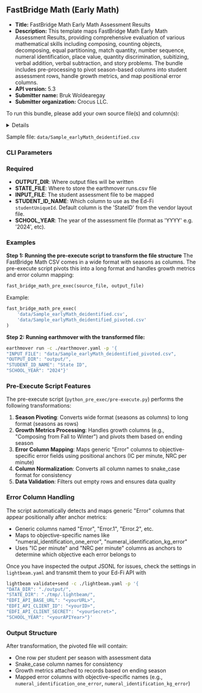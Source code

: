 ## FastBridge Math (Early Math)

* **Title:** FastBridge Math Early Math Assessment Results
* **Description:** This template maps FastBridge Math Early Math Assessment Results, providing comprehensive evaluation of various mathematical skills including composing, counting objects, decomposing, equal partitioning, match quantity, number sequence, numeral identification, place value, quantity discrimination, subitizing, verbal addition, verbal subtraction, and story problems. The bundle includes pre-processing to pivot season-based columns into student assessment rows, handle growth metrics, and map positional error columns.
* **API version:** 5.3
* **Submitter name:** Bruk Woldearegay
* **Submitter organization:** Crocus LLC.

To run this bundle, please add your own source file(s) and column(s):
<details>
This template works with vendor layout file structure. The pre-execute script transforms the wide CSV format (seasons as columns) into a long format (seasons as rows) suitable for Ed-Fi ingestion. See the sample anonymized file.
</details>

Sample file: `data/Sample_earlyMath_deidentified.csv`

### CLI Parameters

### Required
- **OUTPUT_DIR**: Where output files will be written
- **STATE_FILE**: Where to store the earthmover runs.csv file
- **INPUT_FILE**: The student assessment file to be mapped
- **STUDENT_ID_NAME**: Which column to use as the Ed-Fi `studentUniqueId`. Default column is the 'StateID' from the vendor layout file.
- **SCHOOL_YEAR**: The year of the assessment file (format as 'YYYY' e.g. '2024', etc).

### Examples

**Step 1: Running the pre-execute script to transform the file structure**
The FastBridge Math CSV comes in a wide format with seasons as columns. The pre-execute script pivots this into a long format and handles growth metrics and error column mapping:

```python
fast_bridge_math_pre_exec(source_file, output_file)
```

Example:
```python
fast_bridge_math_pre_exec(
    'data/Sample_earlyMath_deidentified.csv',
    'data/Sample_earlyMath_deidentified_pivoted.csv'
)
```

**Step 2: Running earthmover with the transformed file:**
```bash
earthmover run -c ./earthmover.yaml -p '{
"INPUT_FILE": "data/Sample_earlyMath_deidentified_pivoted.csv",
"OUTPUT_DIR": "output/",
"STUDENT_ID_NAME": "State ID",
"SCHOOL_YEAR": "2024"}'
```

### Pre-Execute Script Features

The pre-execute script (`python_pre_exec/pre-execute.py`) performs the following transformations:

1. **Season Pivoting**: Converts wide format (seasons as columns) to long format (seasons as rows)
2. **Growth Metrics Processing**: Handles growth columns (e.g., "Composing from Fall to Winter") and pivots them based on ending season
3. **Error Column Mapping**: Maps generic "Error" columns to objective-specific error fields using positional anchors (IC per minute, NRC per minute)
4. **Column Normalization**: Converts all column names to snake_case format for consistency
5. **Data Validation**: Filters out empty rows and ensures data quality

### Error Column Handling

The script automatically detects and maps generic "Error" columns that appear positionally after anchor metrics:
- Generic columns named "Error", "Error.1", "Error.2", etc.
- Maps to objective-specific names like "numeral_identification_one_error", "numeral_identification_kg_error"
- Uses "IC per minute" and "NRC per minute" columns as anchors to determine which objective each error belongs to

Once you have inspected the output JSONL for issues, check the settings in `lightbeam.yaml` and transmit them to your Ed-Fi API with
```bash
lightbeam validate+send -c ./lightbeam.yaml -p '{
"DATA_DIR": "./output/",
"STATE_DIR": "./tmp/.lightbeam/",
"EDFI_API_BASE_URL": "<yourURL>",
"EDFI_API_CLIENT_ID": "<yourID>",
"EDFI_API_CLIENT_SECRET": "<yourSecret>",
"SCHOOL_YEAR": "<yourAPIYear>"}'
```


### Output Structure

After transformation, the pivoted file will contain:
- One row per student per season with assessment data
- Snake_case column names for consistency
- Growth metrics attached to records based on ending season
- Mapped error columns with objective-specific names (e.g., `numeral_identification_one_error`, `numeral_identification_kg_error`)

